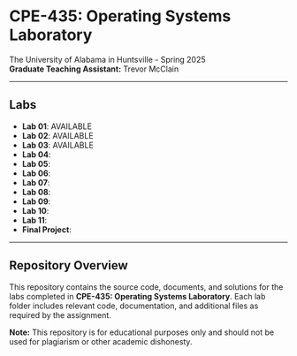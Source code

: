 # CPE-435: Operating Systems Laboratory

The University of Alabama in Huntsville - Spring 2025  
**Graduate Teaching Assistant:** Trevor McClain 

---

## Labs 

- **Lab 01**: AVAILABLE
- **Lab 02**: AVAILABLE
- **Lab 03**: AVAILABLE
- **Lab 04**:   
- **Lab 05**: 
- **Lab 06**:   
- **Lab 07**:   
- **Lab 08**: 
- **Lab 09**: 
- **Lab 10**:   
- **Lab 11**: 
- **Final Project**: 

---

## Repository Overview
This repository contains the source code, documents, and solutions for the labs completed in **CPE-435: Operating Systems Laboratory**. Each lab folder includes relevant code, documentation, and additional files as required by the assignment.


**Note:** This repository is for educational purposes only and should not be used for plagiarism or other academic dishonesty.

